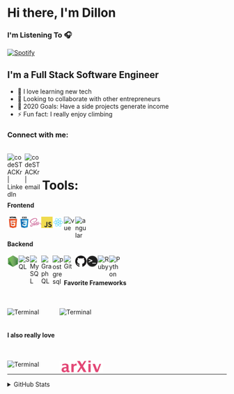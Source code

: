 # Hi there, I'm Dillon 
### I'm Listening To 🎧
[![Spotify](https://spotify-player.dillon-co.vercel.app/api/spotify)](https://open.spotify.com/user/124387117)

## I'm a Full Stack Software Engineer

- 🌱 I love learning new tech 
- 👯 Looking to collaborate with other entrepreneurs
- 🥅 2020 Goals: Have a side projects generate income
- ⚡ Fun fact: I really enjoy climbing


### Connect with me:
###### 
[<img align="left" alt="codeSTACKr | LinkedIn" width="40px" src="https://cdn.jsdelivr.net/npm/simple-icons@v3/icons/linkedin.svg" />][linkedin]
[<img align="left" alt="codeSTACKr | email" width="40px" src="https://raw.githubusercontent.com/simple-icons/simple-icons/473b41f3919527e9ca60aef18539937a351b86c4/icons/gmail.svg" />][email]


<br />

# Tools:
#### Frontend

[<img align="left" alt="HTML5" width="26px" src="https://raw.githubusercontent.com/github/explore/80688e429a7d4ef2fca1e82350fe8e3517d3494d/topics/html/html.png" />][webdevplaylist]
[<img align="left" alt="CSS3" width="26px" src="https://raw.githubusercontent.com/github/explore/80688e429a7d4ef2fca1e82350fe8e3517d3494d/topics/css/css.png" />][cssplaylist]
[<img align="left" alt="Sass" width="26px" src="https://raw.githubusercontent.com/github/explore/80688e429a7d4ef2fca1e82350fe8e3517d3494d/topics/sass/sass.png" />][cssplaylist]
[<img align="left" alt="JavaScript" width="26px" src="https://raw.githubusercontent.com/github/explore/80688e429a7d4ef2fca1e82350fe8e3517d3494d/topics/javascript/javascript.png" />][jsplaylist]
[<img align="left" alt="React" width="26px" src="https://raw.githubusercontent.com/github/explore/80688e429a7d4ef2fca1e82350fe8e3517d3494d/topics/react/react.png" />][reactplaylist]
[<img align="left" alt="vue" width="26px" src="https://cdn.iconscout.com/icon/free/png-512/vue-282497.png" />][webdevplaylist]
[<img align="left" alt="angular" width="26px" src="https://angular.io/assets/images/logos/angularjs/AngularJS-Shield.svg" />][webdevplaylist]
<br/>
<br/>

#### Backend

[<img align="left" alt="Node.js" width="26px" src="https://raw.githubusercontent.com/github/explore/80688e429a7d4ef2fca1e82350fe8e3517d3494d/topics/nodejs/nodejs.png" />][webdevplaylist]
[<img align="left" alt="SQL" width="26px" src="https://www.iconfinder.com/data/icons/web-and-mobile-ui-volume-7/48/309-512.png" />][webdevplaylist]
[<img align="left" alt="MySQL" width="26px" src="https://raw.githubusercontent.com/simple-icons/simple-icons/473b41f3919527e9ca60aef18539937a351b86c4/icons/mysql.svg" />][webdevplaylist]
[<img align="left" alt="GraphQL" width="26px" src="https://raw.githubusercontent.com/simple-icons/simple-icons/473b41f3919527e9ca60aef18539937a351b86c4/icons/graphql.svg" />][webdevplaylist]
[<img align="left" alt="postgresql" width="26px" src="https://upload.wikimedia.org/wikipedia/commons/thumb/2/29/Postgresql_elephant.svg/1200px-Postgresql_elephant.svg.png" />][webdevplaylist]
[<img align="left" alt="Git" width="26px" src="https://raw.githubusercontent.com/simple-icons/simple-icons/473b41f3919527e9ca60aef18539937a351b86c4/icons/git.svg" />][webdevplaylist]
[<img align="left" alt="GitHub" width="26px" src="https://raw.githubusercontent.com/github/explore/78df643247d429f6cc873026c0622819ad797942/topics/github/github.png" />][webdevplaylist]
[<img align="left" alt="Terminal" width="26px" src="https://raw.githubusercontent.com/github/explore/80688e429a7d4ef2fca1e82350fe8e3517d3494d/topics/terminal/terminal.png" />][webdevplaylist]
[<img align="left" alt="Ruby" width="26px" src="https://upload.wikimedia.org/wikipedia/commons/thumb/7/73/Ruby_logo.svg/1024px-Ruby_logo.svg.png" />][webdevplaylist]
[<img align="left" alt="Python" width="26px" src="https://upload.wikimedia.org/wikipedia/commons/thumb/c/c3/Python-logo-notext.svg/1200px-Python-logo-notext.svg.png" />][webdevplaylist]
<br/>
<br/>

#### Favorite Frameworks 
<br/>

[<img align="left" alt="Terminal" width="120px" src="https://upload.wikimedia.org/wikipedia/commons/thumb/6/62/Ruby_On_Rails_Logo.svg/1200px-Ruby_On_Rails_Logo.svg.png" />][webdevplaylist]
[<img align="left" alt="Terminal" width="140px" src="https://camo.githubusercontent.com/627c774e3070482b180c3abd858ef2145d46303b/68747470733a2f2f656c656374726f6e6a732e6f72672f696d616765732f656c656374726f6e2d6c6f676f2e737667" />][webdevplaylist]

<br/>
<br/>

#### I also really love
<br/>

[<img align="left" alt="Terminal" width="120px" src="https://upload.wikimedia.org/wikipedia/commons/9/96/Pytorch_logo.png" />][webdevplaylist]
[<img align="left" alt="Terminal" width="100px" src="https://github.com/dillon-co/dillon-co/blob/master/assets/arxiv-logo.png?raw=true" />][arxiv]




<br />


---



<details>
  <summary>GitHub Stats</summary>
  <img align="left" alt="dillon-co's GitHub Stats" src="https://github-readme-stats.vercel.app/api?username=dillon-co&show_icons=true&hide_border=true" />
</details>

[website]: github.com/dillon-co
[twitter]: github.com/dillon-co
[youtube]: github.com/dillon-co
[instagram]: github.com/dillon-co
[linkedin]: linkedin.com/in/dilloncortez
[webdevplaylist]: github.com/dillon-co
[jsplaylist]: github.com/dillon-co
[cssplaylist]: github.com/dillon-co
[reactplaylist]: github.com/dillon-co
[email]: mailto:dilloncortez@gmail.com
[arxiv]: arxiv.org
